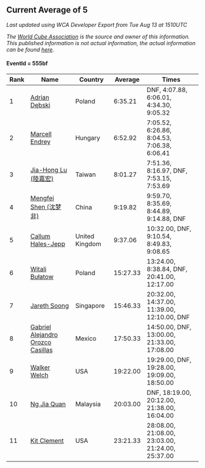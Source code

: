 ## Current Average of 5

*Last updated using WCA Developer Export from Tue Aug 13 at 1510UTC*

*The [World Cube Association](https://www.worldcubeassociation.org) is the source and owner of this information. This published information is not actual information, the actual information can be found [here](https://www.worldcubeassociation.org/results).*

#### EventId = 555bf

|Rank|Name|Country|Average|Times|  
|--|--|--|--|--|  
|1|[Adrian Dębski](https://www.worldcubeassociation.org/persons/2017DEBS01)|Poland|6:35.21|DNF, 4:07.88, 6:06.01, 4:34.30, 9:05.32|  
|2|[Marcell Endrey](https://www.worldcubeassociation.org/persons/2007ENDR01)|Hungary|6:52.92|7:05.52, 6:26.86, 8:04.53, 7:06.38, 6:06.41|  
|3|[Jia-Hong Lu (陸嘉宏)](https://www.worldcubeassociation.org/persons/2007LUJI01)|Taiwan|8:01.27|7:51.36, 8:16.97, DNF, 7:53.15, 7:53.69|  
|4|[Mengfei Shen (沈梦非)](https://www.worldcubeassociation.org/persons/2018SHEN07)|China|9:19.82|9:59.70, 8:35.69, 8:44.89, 9:14.88, DNF|  
|5|[Callum Hales-Jepp](https://www.worldcubeassociation.org/persons/2012HALE01)|United Kingdom|9:37.06|10:32.00, DNF, 9:10.54, 8:49.83, 9:08.65|  
|6|[Witali Bułatow](https://www.worldcubeassociation.org/persons/2015BUAT01)|Poland|15:27.33|13:24.00, 8:38.84, DNF, 20:41.00, 12:17.00|  
|7|[Jareth Soong](https://www.worldcubeassociation.org/persons/2016SOON01)|Singapore|15:46.33|20:32.00, 14:37.00, 11:39.00, 12:10.00, DNF|  
|8|[Gabriel Alejandro Orozco Casillas](https://www.worldcubeassociation.org/persons/2008CASI01)|Mexico|17:50.33|14:50.00, DNF, 13:00.00, 21:33.00, 17:08.00|  
|9|[Walker Welch](https://www.worldcubeassociation.org/persons/2011WELC01)|USA|19:22.00|19:29.00, DNF, 19:28.00, 19:09.00, 18:50.00|  
|10|[Ng Jia Quan](https://www.worldcubeassociation.org/persons/2015QUAN03)|Malaysia|20:03.00|DNF, 18:19.00, 20:12.00, 21:38.00, 16:04.00|  
|11|[Kit Clement](https://www.worldcubeassociation.org/persons/2008CLEM01)|USA|23:21.33|28:08.00, 21:08.00, 23:03.00, 21:24.00, 25:37.00|  

